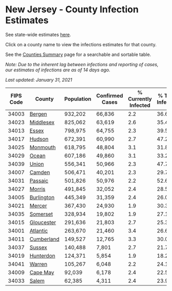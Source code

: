 # New Jersey - County Infection Estimates

See state-wide estimates [here](/infections/us-nj).

Click on a county name to view the infections estimates for that county.

See the [Counties Summary](/infections/summary-counties) page for a searchable and sortable table.

*Note: Due to the inherent lag between infections and reporting of cases, our estimates of infections are as of 14 days ago.*

*Last updated: January 31, 2021*

|   FIPS Code |                   County |   Population |   Confirmed Cases |   % Currently Infected |   % Total Infected |
|-------------|--------------------------|--------------|-------------------|------------------------|--------------------|
|       34003 |         [Bergen](bergen) |      932,202 |            66,836 |                    2.2 |               36.6 |
|       34023 |   [Middlesex](middlesex) |      825,062 |            63,619 |                    2.6 |               35.4 |
|       34013 |           [Essex](essex) |      798,975 |            64,755 |                    2.3 |               39.5 |
|       34017 |         [Hudson](hudson) |      672,391 |            60,990 |                    2.7 |               47.2 |
|       34025 |     [Monmouth](monmouth) |      618,795 |            48,804 |                    3.1 |               31.8 |
|       34029 |           [Ocean](ocean) |      607,186 |            49,860 |                    3.1 |               33.2 |
|       34039 |           [Union](union) |      556,341 |            50,966 |                    2.3 |               47.7 |
|       34007 |         [Camden](camden) |      506,471 |            40,201 |                    2.3 |               29.7 |
|       34031 |       [Passaic](passaic) |      501,826 |            50,976 |                    2.2 |               52.6 |
|       34027 |         [Morris](morris) |      491,845 |            32,052 |                    2.4 |               28.5 |
|       34005 | [Burlington](burlington) |      445,349 |            31,359 |                    2.4 |               26.0 |
|       34021 |         [Mercer](mercer) |      367,430 |            24,930 |                    1.9 |               30.3 |
|       34035 |     [Somerset](somerset) |      328,934 |            19,802 |                    1.9 |               27.1 |
|       34015 | [Gloucester](gloucester) |      291,636 |            21,803 |                    2.7 |               25.3 |
|       34001 |     [Atlantic](atlantic) |      263,670 |            21,460 |                    3.4 |               26.6 |
|       34011 | [Cumberland](cumberland) |      149,527 |            12,765 |                    3.3 |               30.0 |
|       34037 |         [Sussex](sussex) |      140,488 |             7,801 |                    2.7 |               21.7 |
|       34019 |   [Hunterdon](hunterdon) |      124,371 |             5,854 |                    1.9 |               18.2 |
|       34041 |         [Warren](warren) |      105,267 |             6,048 |                    2.2 |               24.1 |
|       34009 |     [Cape May](cape-may) |       92,039 |             6,178 |                    2.4 |               22.5 |
|       34033 |           [Salem](salem) |       62,385 |             4,311 |                    2.4 |               23.9 |